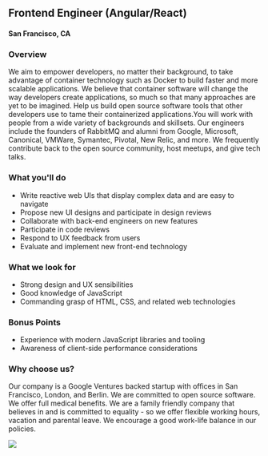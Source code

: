 ## Frontend Engineer (Angular/React) 
#### San Francisco, CA

### Overview
We aim to empower developers, no matter their background, to take advantage of container technology such as Docker to build faster and more scalable applications. We believe that container software will change the way developers create applications, so much so that many approaches are yet to be imagined. Help us build open source software tools that other developers use to tame their containerized applications.You will work with people from a wide variety of backgrounds and skillsets. Our engineers include the founders of RabbitMQ and alumni from Google, Microsoft, Canonical, VMWare, Symantec, Pivotal, New Relic, and more. We frequently contribute back to the open source community, host meetups, and give tech talks.

### What you'll do
+ Write reactive web UIs that display complex data and are easy to navigate
+ Propose new UI designs and participate in design reviews
+ Collaborate with back-end engineers on new features
+ Participate in code reviews
+ Respond to UX feedback from users
+ Evaluate and implement new front-end technology

### What we look for
+ Strong design and UX sensibilities
+ Good knowledge of JavaScript
+ Commanding grasp of HTML, CSS, and related web technologies

### Bonus Points
+ Experience with modern JavaScript libraries and tooling
+ Awareness of client-side performance considerations

### Why choose us?
Our company is a Google Ventures backed startup with offices in San Francisco, London, and Berlin. We are committed to open source software. We offer full medical benefits. We are a family friendly company that believes in and is committed to equality - so we offer flexible working hours, vacation and parental leave.  We encourage a good work-life balance in our policies.


[<img src='https://dabuttonfactory.com/button.png?t=Apply&f=Calibri-Bold&ts=24&tc=fff&tshs=1&tshc=000&hp=20&vp=8&c=5&bgt=gradient&bgc=3d85c6&ebgc=073763'>](https://letsrockit.co/users/auth/github?job_id=v2vhdmv3b3jrcw-frontend-engineer-angular-react)
